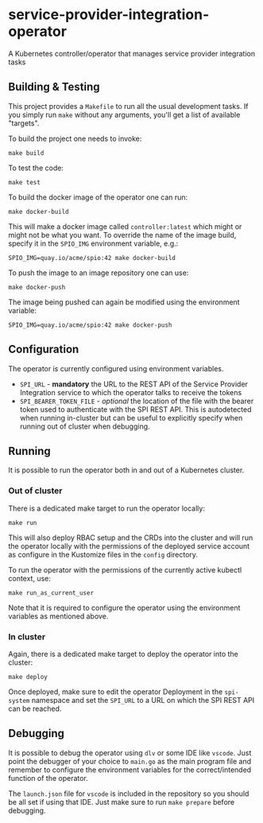 # service-provider-integration-operator
A Kubernetes controller/operator that manages service provider integration tasks

## Building & Testing
This project provides a `Makefile` to run all the usual development tasks. If you simply run `make` without any arguments, you'll get a list of available "targets".

To build the project one needs to invoke:

```
make build
```

To test the code:

```
make test
```

To build the docker image of the operator one can run:

```
make docker-build
```

This will make a docker image called `controller:latest` which might or might not be what you want. To override the name of the image build, specify it in the `SPIO_IMG` environment variable, e.g.:

```
SPIO_IMG=quay.io/acme/spio:42 make docker-build
```

To push the image to an image repository one can use:

```
make docker-push
```

The image being pushed can again be modified using the environment variable:
```
SPIO_IMG=quay.io/acme/spio:42 make docker-push
```

## Configuration
The operator is currently configured using environment variables.

* `SPI_URL` - **mandatory** the URL to the REST API of the Service Provider Integration service to which the operator talks to receive the tokens
* `SPI_BEARER_TOKEN_FILE` - *optional* the location of the file with the bearer token used to authenticate with the SPI REST API. This
is autodetected when running in-cluster but can be useful to explicitly specify when running out of cluster when debugging.

## Running
It is possible to run the operator both in and out of a Kubernetes cluster.

### Out of cluster
There is a dedicated make target to run the operator locally:

```
make run
```

This will also deploy RBAC setup and the CRDs into the cluster and will run the operator locally with the permissions of the deployed service account as configure in the Kustomize files in the `config` directory.

To run the operator with the permissions of the currently active kubectl context, use:

```
make run_as_current_user
```

Note that it is required to configure the operator using the environment variables as mentioned above.
### In cluster
Again, there is a dedicated make target to deploy the operator into the cluster:

```
make deploy
```

Once deployed, make sure to edit the operator Deployment in the `spi-system` namespace and set the `SPI_URL` to a URL on which the SPI REST API
can be reached.
## Debugging

It is possible to debug the operator using `dlv` or some IDE like `vscode`. Just point the debugger of your choice to `main.go` as the main program file and remember to configure the environment variables for the correct/intended function of the operator.

The `launch.json` file for `vscode` is included in the repository so you should be all set if using that IDE. Just make sure to run `make prepare` before debugging.
